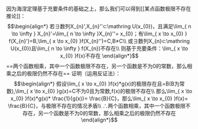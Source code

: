因为海涅定理基于充要条件的基础之上，那么我们可以得到[[某点函数极限不存在推论]]：
$$\begin{align*}
若∃数列X_{n}',X_{n}''⊂\mathring U(x_{0})，且满足\lim_{ n \to \infty } X_{n}'=\lim_{ n \to \infty }X_{n}''= x_{0}；有\lim_{ x \to x_{0} } f(X_{n}')=B,\lim_{ x \to x_{0} }f(X_{n}'')=C,B≠C\\
或∃数列X_{n}⊂\mathring U(x_{0})且\lim_{ n \to \infty } f(X_{n})不存在\\
则基于充要条件：\lim_{ x \to x_{0} }f(x)不存在
\end{align*}$$
==两个函数相乘，其中一个函数极限不存在，另一个函数是不为0的常数，那么相乘之后的极限仍然不存在== 
证明（运用反证法）：
$$\begin{align*}
假设\lim_{ x \to x_{0} }f(x)*g(x)的极限存在且=B(B为常数),\lim_{ x \to x_{0} }g(x)=C不为0且为常数,f(x)的极限不存在\\
那么\lim_{ x \to x_{0} }f(x)*g(x)* \frac{1}{g(x)}= \frac{B}{C}，那么\lim_{ x \to x_{0} }f(x)= \frac{B}{C}，与极限不存在的情况矛盾\\
∴两个函数相乘，其中一个函数极限不存在，另一个函数是不为0的常数，那么相乘之后的极限仍然不存在
\end{align*}$$

